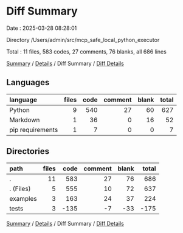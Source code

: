 # Diff Summary

Date : 2025-03-28 08:28:01

Directory /Users/admin/src/mcp_safe_local_python_executor

Total : 11 files,  583 codes, 27 comments, 76 blanks, all 686 lines

[Summary](results.md) / [Details](details.md) / Diff Summary / [Diff Details](diff-details.md)

## Languages
| language | files | code | comment | blank | total |
| :--- | ---: | ---: | ---: | ---: | ---: |
| Python | 9 | 540 | 27 | 60 | 627 |
| Markdown | 1 | 36 | 0 | 16 | 52 |
| pip requirements | 1 | 7 | 0 | 0 | 7 |

## Directories
| path | files | code | comment | blank | total |
| :--- | ---: | ---: | ---: | ---: | ---: |
| . | 11 | 583 | 27 | 76 | 686 |
| . (Files) | 5 | 555 | 10 | 72 | 637 |
| examples | 3 | 163 | 24 | 37 | 224 |
| tests | 3 | -135 | -7 | -33 | -175 |

[Summary](results.md) / [Details](details.md) / Diff Summary / [Diff Details](diff-details.md)